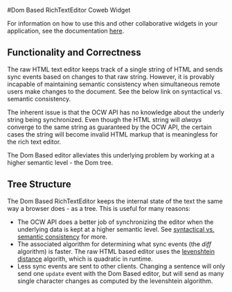 #Dom Based RichTextEditor Coweb Widget

For information on how to use this and other collaborative widgets in your application, see the documentation [here](http://opencoweb.org/ocwdocs/js/widgets.html).

Functionality and Correctness
-----------------------------
The raw HTML text editor keeps track of a single string of HTML and sends sync events based on changes to that raw string. However, it is provably incapable of maintaining semantic consistency when simultaneous remote users make changes to the document. See the below link on syntactical vs. semantic consistency.

The inherent issue is that the OCW API has no knowledge about the underly string being synchronized. Even though the HTML string will *always* converge to the same string as guaranteed by the OCW API, the certain cases the string will become invalid HTML markup that is meaningless for the rich text editor.

The Dom Based editor alleviates this underlying problem by working at a higher semantic level - the Dom tree.

Tree Structure
--------------

The Dom Based RichTextEditor keeps the internal state of the text the same way a browser does - as a tree. This is useful for many reasons:
 * The OCW API does a better job of synchronizing the editor when the underlying data is kept at a higher semantic level. See [syntactical vs. semantic consistency](http://opencoweb.org/ocwdocs/tutorial/semantics.html) for more.
 * The associated algorithm for determining what sync events (the *diff* algorithm) is faster. The raw HTML based editor uses the [levenshtein distance](http://en.wikipedia.org/wiki/Levenshtein_distance) algorith, which is quadratic in runtime.
 * Less sync events are sent to other clients. Changing a sentence will only send one `update` event with the Dom Based editor, but will send as many single character changes as computed by the levenshtein algorithm.

